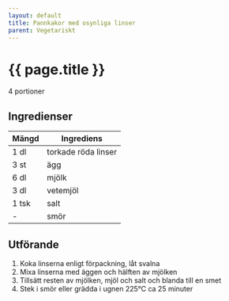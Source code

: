 ```yaml
---
layout: default
title: Pannkakor med osynliga linser
parent: Vegetariskt
---
```


# {{ page.title }}

4 portioner
## Ingredienser

Mängd|Ingrediens
------------ | -------------
1 dl|torkade röda linser
3 st|ägg
6 dl|mjölk
3 dl|vetemjöl
1 tsk|salt
\-|smör


## Utförande
1. Koka linserna enligt förpackning, låt svalna
2. Mixa linserna med äggen och hälften av mjölken
3. Tillsätt resten av mjölken, mjöl och salt och blanda till en smet
4. Stek i smör eller grädda i ugnen 225℃  ca 25 minuter
